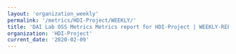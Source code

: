 ```yaml
---
layout: 'organization_weekly'
permalink: '/metrics/HDI-Project/WEEKLY/'
title: 'DAI Lab OSS Metrics Metrics report for HDI-Project | WEEKLY-REPORT-2020-02-09'
organization: 'HDI-Project'
current_date: '2020-02-09'
---
```

